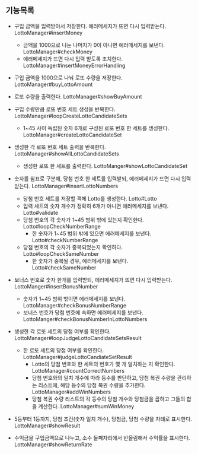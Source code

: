## 기능목록


- 구입 금액을 입력받아서 저장한다. 에러메세지가 뜨면 다시 입력받는다. LottoManager#insertMoney
    - 금액을 1000으로 나눈 나머지가 0이 아니면 에러메세지를 보낸다. LottoManager#checkMoney
    - 에러메세지가 뜨면 다시 입력 받도록 조치한다. LottoManager#insertMoneyErrorHandling    

- 구입 금액을 1000으로 나눠 로또 수량을 저장한다. LottoManager#buyLottoAmount
- 로또 수량을 출력한다. LottoManager#showBuyAmount

- 구입 수량만큼 로또 번호 세트 생성을 반복한다. LottoManager#loopCreateLottoCandidateSets
    - 1~45 사이 독립된 숫자 6개로 구성된 로또 번호 한 세트를 생성한다. LottoManager#createLottoCandidateSet
- 생성한 각 로또 번호 세트 출력을 반복한다. LottoManager#showAllLottoCandidateSets
    - 생성한 로또 한 세트를 출력한다. LottoManger#showLottoCandidateSet

- 숫자를 쉼표로 구분해, 당첨 번호 한 세트를 입력받되, 에러메세지가 뜨면 다시 입력받는다. LottoManager#insertLottoNumbers 
    - 당첨 번호 세트를 저장할 객체 Lotto를 생성한다. Lotto#Lotto
    - 입력 세트의 숫자 개수가 정확히 6개가 아니면 에러메세지를 보낸다. Lotto#validate
    - 당첨 번호의 각 숫자가 1~45 범위 밖에 있는지 확인한다. Lotto#loopCheckNumberRange
        - 한 숫자가 1~45 범위 밖에 있으면 에러메세지를 보낸다. Lotto#checkNumberRange
    - 당첨 번호의 각 숫자가 중복되었는지 확인하다. Lotto#loopCheckSameNumber
        - 한 숫자가 중복될 경우, 에러메세지를 보낸다. Lotto#checkSameNumber

- 보너스 번호로 숫자 한개를 입력받되, 에러메세지가 뜨면 다시 입력받는다. LottoManger#insertBonusNumber
    - 숫자가 1~45 범위 밖이면 에러메세지를 보낸다. LottoManager#checkBonusNumberRange
    - 보너스 번호가 당첨 번호에 속하면 에러메세지를 보낸다. LottoManger#checkBonusNumberInLottoNumbers
    
- 생성한 각 로또 세트의 당첨 여부를 확인한다. LottoManager#loopJudgeLottoCandidateSetsResult
    - 한 로또 세트의 당첨 여부를 확인한다. LottoManager#judgeLottoCandiateSetResult
        - Lotto의 당첨 번호와 한 세트의 번호가 몇 개 일치하는 지 확인한다. LottoManager#countCorrectNumbers
        - 당첨 번호와의 일치 개수에 따라 등수를 판단하고, 당첨 복권 수량을 관리하는 리스트에, 해당 등수의 당첨 복권 수량을 추가한다. LottoManager#addWinNumbers
        - 당첨 복권 수량 리스트의 각 등수의 당첨 개수와 당첨금을 곱하고 그들의 합을 계산한다. LottoManager#sumWinMoney

- 5등부터 1등까지, 당첨 조건(숫자 일치 개수), 당첨금, 당첨 수량을 차례로 표시한다. LottoManager#showResult
- 수익금을 구입금액으로 나누고, 소수 둘째자리에서 반올림해서 수익률을 표시한다. LottoManager#showReturnRate
